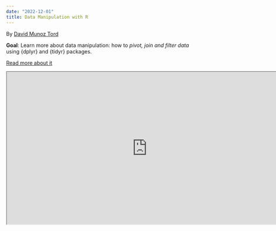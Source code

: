 ```yaml
---
date: "2022-12-01"
title: Data Manipulation with R
---
```

By [David Munoz Tord ](https://twitter.com/tord_munoz)


**Goal**: Learn more about data manipulation: how to _pivot, join and filter data_ using {dplyr} and {tidyr} packages.

[Read more about it](http://munoztd0.space:3838/LearnR/data_manip)


<iframe width="760" height="415" src="http://munoztd0.space:3838/LearnR/data_manip"></iframe>
